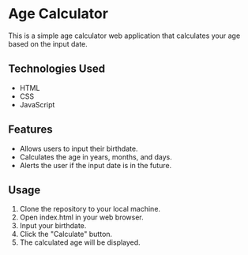 # Age Calculator

This is a simple age calculator web application that calculates your age based on the input date.

## Technologies Used

- HTML
- CSS
- JavaScript

## Features

- Allows users to input their birthdate.
- Calculates the age in years, months, and days.
- Alerts the user if the input date is in the future.

## Usage

1. Clone the repository to your local machine.
2. Open index.html in your web browser.
3. Input your birthdate.
4. Click the "Calculate" button.
5. The calculated age will be displayed.


